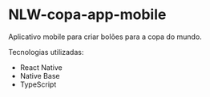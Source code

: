 # NLW-copa-app-mobile
Aplicativo mobile para criar bolões para a copa do mundo.

Tecnologias utilizadas:

- React Native
- Native Base
- TypeScript
